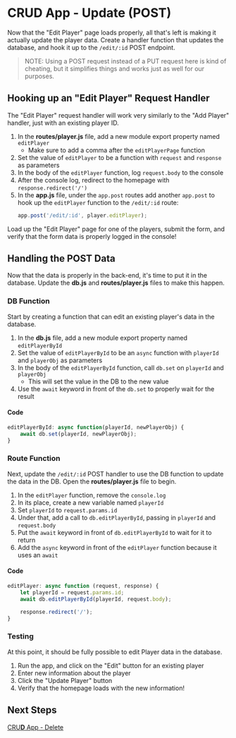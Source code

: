 # CR**U**D App - Update (POST)
Now that the "Edit Player" page loads properly, all that's left is making it actually update the player data. Create a handler function that updates the database, and hook it up to the `/edit/:id` POST endpoint.

>NOTE: Using a POST request instead of a PUT request here is kind of cheating, but it simplifies things and works just as well for our purposes.

## Hooking up an "Edit Player" Request Handler
The "Edit Player" request handler will work very similarly to the "Add Player" handler, just with an existing player ID.

1. In the **routes/player.js** file, add a new module export property named `editPlayer`
    - Make sure to add a comma after the `editPlayerPage` function
1. Set the value of `editPlayer` to be a function with `request` and `response` as parameters
1. In the body of the `editPlayer` function, log `request.body` to the console
1. After the console log, redirect to the homepage with `response.redirect('/')`
1. In the **app.js** file, under the `app.post` routes add another `app.post` to hook up the `editPlayer` function to the `/edit/:id` route:
    ```js
    app.post('/edit/:id', player.editPlayer);
    ```

Load up the "Edit Player" page for one of the players, submit the form, and verify that the form data is properly logged in the console!

## Handling the POST Data
Now that the data is properly in the back-end, it's time to put it in the database. Update the **db.js** and **routes/player.js** files to make this happen.

### DB Function
Start by creating a function that can edit an existing player's data in the database.

1. In the **db.js** file, add a new module export property named `editPlayerById`
1. Set the value of `editPlayerById` to be an `async` function with `playerId` and `playerObj` as parameters
1. In the body of the `editPlayerById` function, call `db.set` on `playerId` and `playerObj`
    - This will set the value in the DB to the new value
1. Use the `await` keyword in front of the `db.set` to properly wait for the result

#### Code
```js
editPlayerById: async function(playerId, newPlayerObj) {
    await db.set(playerId, newPlayerObj);
}
```

### Route Function
Next, update the `/edit/:id` POST handler to use the DB function to update the data in the DB. Open the **routes/player.js** file to begin.

1. In the `editPlayer` function, remove the `console.log`
1. In its place, create a new variable named `playerId`
1. Set `playerId` to `request.params.id`
1. Under that, add a call to `db.editPlayerById`, passing in `playerId` and `request.body`
1. Put the `await` keyword in front of `db.editPlayerById` to wait for it to return
1. Add the `async` keyword in front of the `editPlayer` function because it uses an `await`

#### Code
```js
editPlayer: async function (request, response) {
    let playerId = request.params.id;
    await db.editPlayerById(playerId, request.body);

    response.redirect('/');
}
```

### Testing
At this point, it should be fully possible to edit Player data in the database.

1. Run the app, and click on the "Edit" button for an existing player
1. Enter new information about the player
1. Click the "Update Player" button
1. Verify that the homepage loads with the new information!

## Next Steps
[CRU**D** App - Delete](CrudAppDelete.md)